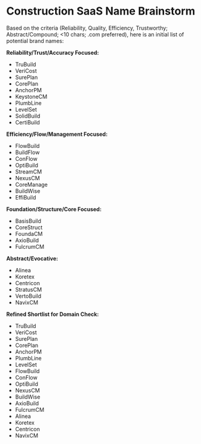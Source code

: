 # Construction SaaS Name Brainstorm

Based on the criteria (Reliability, Quality, Efficiency, Trustworthy; Abstract/Compound; <10 chars; .com preferred), here is an initial list of potential brand names:

**Reliability/Trust/Accuracy Focused:**

*   TruBuild
*   VeriCost
*   SurePlan
*   CorePlan
*   AnchorPM
*   KeystoneCM
*   PlumbLine
*   LevelSet
*   SolidBuild
*   CertiBuild

**Efficiency/Flow/Management Focused:**

*   FlowBuild
*   BuildFlow
*   ConFlow
*   OptiBuild
*   StreamCM
*   NexusCM
*   CoreManage
*   BuildWise
*   EffiBuild

**Foundation/Structure/Core Focused:**

*   BasisBuild
*   CoreStruct
*   FoundaCM
*   AxioBuild
*   FulcrumCM

**Abstract/Evocative:**

*   Alinea
*   Koretex
*   Centricon
*   StratusCM
*   VertoBuild
*   NavixCM

**Refined Shortlist for Domain Check:**

*   TruBuild
*   VeriCost
*   SurePlan
*   CorePlan
*   AnchorPM
*   PlumbLine
*   LevelSet
*   FlowBuild
*   ConFlow
*   OptiBuild
*   NexusCM
*   BuildWise
*   AxioBuild
*   FulcrumCM
*   Alinea
*   Koretex
*   Centricon
*   NavixCM
